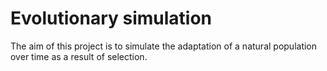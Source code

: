 # Evolutionary simulation
The aim of this project is to simulate the adaptation of a natural population over time as a result of selection. 
